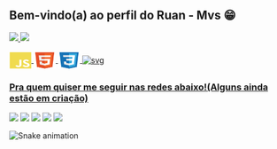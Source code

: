 ## Bem-vindo(a) ao perfil do Ruan - Mvs 😁

 <div>
   <a href="https://github.com/ruan-mvs">
   <img height="180em" src="https://github-readme-stats.vercel.app/api?username=ruan-mvs&show_icons=true&theme=radical&include_all_commits=true&count_private=true"/>
   <img height="180em" src="https://github-readme-stats.vercel.app/api/top-langs/?username=ruan-mvs&layout=compact&langs_count=6&theme=tokyonight"/>

</div>
<div style="display: inline_block"><br>
  <img align="center" alt="Js" height="30" width="40" src="https://raw.githubusercontent.com/devicons/devicon/master/icons/javascript/javascript-plain.svg">
  <img align="center" alt="HTML" height="30" width="40" src="https://raw.githubusercontent.com/devicons/devicon/master/icons/html5/html5-original.svg">
  <img align="center" alt="CSS" height="30" width="40" src="https://raw.githubusercontent.com/devicons/devicon/master/icons/css3/css3-original.svg">
  <img align="center" alt="svg" height="30" width="40"src="https://cdn.jsdelivr.net/gh/devicons/devicon/icons/coffeescript/coffeescript-original.svg" />
 <br>
 
  ### Pra quem quiser me seguir nas redes abaixo!(Alguns ainda estão em criação)
 
<div> 
  <a href="https://www.youtube.com/@obitomsdm/videos" target="_blank"><img src="https://img.shields.io/badge/YouTube-FF0000?style=for-the-badge&logo=youtube&logoColor=white" target="_blank"></a>
  <a href="https://instagram.com/ruan_mvs" target="_blank"><img src="https://img.shields.io/badge/-Instagram-%23E4405F?style=for-the-badge&logo=instagram&logoColor=white" target="_blank"></a>
 <a href="" target="_blank"><img src="https://img.shields.io/badge/Discord-7289DA?style=for-the-badge&logo=discord&logoColor=white" target="_blank"></a> 
  <a href = "ruanmatheusvedovetto@gmail.com"><img src="https://img.shields.io/badge/-Gmail-%23333?style=for-the-badge&logo=gmail&logoColor=white" target="_blank"></a>
  <a href="https://www.linkedin.com/in/ruan-vedovetto-b46366247/" target="_blank"><img src="https://img.shields.io/badge/-LinkedIn-%230077B5?style=for-the-badge&logo=linkedin&logoColor=white" target="_blank"></a> 
 

 ![Snake animation](https://github.com/ruan-mvs/ruan-mvs/blob/output/github-contribution-grid-snake.svg)

</div>
